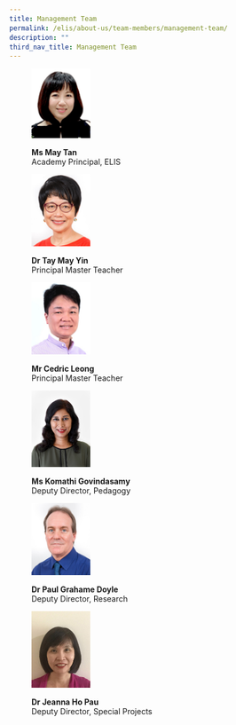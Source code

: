 ```yaml
---
title: Management Team
permalink: /elis/about-us/team-members/management-team/
description: ""
third_nav_title: Management Team
---
```

<figure>
<p><a href="/elis/about-us/team-members/management-team/ms-may-tan">
<img src="/images/maytan_2.gif" style="width:25%">
</a></p>
<figcaption><b>Ms May Tan</b><br>Academy Principal, ELIS</figcaption>
</figure>

<figure>
<p><a href="/elis/about-us/team-members/management-team/dr-tay-may-yin/">
<img src="/images/may-yin_2016.jpg" style="width:25%">
</a></p>
	<figcaption><b>Dr Tay May Yin</b><br>Principal Master Teacher</figcaption>
</figure>

<figure>
<p><a href="/elis/about-us/team-members/management-team/mr-cedric-leong/">
<img src="/images/cedric_2015.jpg" style="width:25%">
</a></p>
	<figcaption><b>Mr Cedric Leong</b><br>Principal Master Teacher</figcaption>
</figure>

<figure>
<p><a href="/elis/about-us/team-members/management-team/ms-komathi-govindasamy/">
<img src="/images/elis-komathi-govindasamy.jpg" style="width:25%">
</a></p>
	<figcaption><b>Ms Komathi Govindasamy</b><br>Deputy Director, Pedagogy</figcaption>
</figure>
<figure>
<p><a href="/elis/about-us/team-members/management-team/dr-paul-grahame-doyle/">
<img src="/images/paul_2016.jpg" style="width:25%">
</a></p>
	<figcaption><b>Dr Paul Grahame Doyle</b><br>Deputy Director, Research</figcaption>
</figure>

<figure>
<p><a href="/elis/about-us/team-members/management-team/dr-jeanne-ho/">
<img src="/images/elis-jeanne-ho.jpg" style="width:25%">
</a></p>
	<figcaption><b>Dr Jeanna Ho Pau </b><br>Deputy Director, Special Projects</figcaption>
</figure>